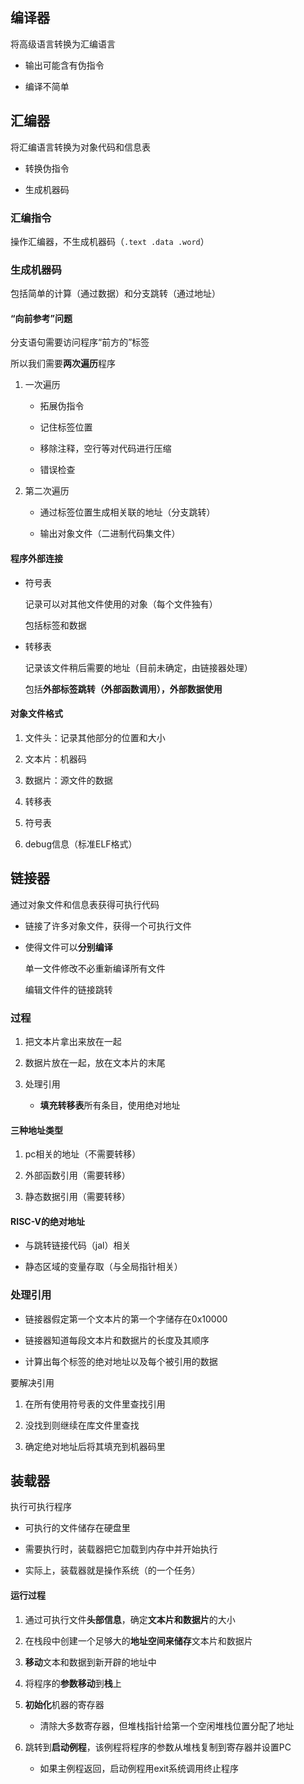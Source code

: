 ## 编译器

将高级语言转换为汇编语言

* 输出可能含有伪指令

* 编译不简单

## 汇编器

将汇编语言转换为对象代码和信息表

* 转换伪指令

* 生成机器码

### 汇编指令

操作汇编器，不生成机器码（`.text .data .word`）

### 生成机器码

包括简单的计算（通过数据）和分支跳转（通过地址）

#### “向前参考”问题

分支语句需要访问程序“前方的”标签

所以我们需要**两次遍历**程序

1. 一次遍历
   
   * 拓展伪指令
   
   * 记住标签位置
   
   * 移除注释，空行等对代码进行压缩
   
   * 错误检查

2. 第二次遍历
   
   * 通过标签位置生成相关联的地址（分支跳转）
   
   * 输出对象文件（二进制代码集文件）

#### 程序外部连接

* 符号表
  
  记录可以对其他文件使用的对象（每个文件独有）
  
  包括标签和数据

* 转移表
  
  记录该文件稍后需要的地址（目前未确定，由链接器处理）
  
  包括**外部标签跳转（外部函数调用），外部数据使用**

#### 对象文件格式

1. 文件头：记录其他部分的位置和大小

2. 文本片：机器码

3. 数据片：源文件的数据

4. 转移表

5. 符号表

6. debug信息（标准ELF格式）

## 链接器

通过对象文件和信息表获得可执行代码

* 链接了许多对象文件，获得一个可执行文件

* 使得文件可以**分别编译**
  
  单一文件修改不必重新编译所有文件
  
  编辑文件件的链接跳转

### 过程

1. 把文本片拿出来放在一起

2. 数据片放在一起，放在文本片的末尾

3. 处理引用
   
   * **填充转移表**所有条目，使用绝对地址

#### 三种地址类型

1. pc相关的地址（不需要转移）

2. 外部函数引用（需要转移）

3. 静态数据引用（需要转移）

#### RISC-V的绝对地址

* 与跳转链接代码（jal）相关

* 静态区域的变量存取（与全局指针相关）

### 处理引用

* 链接器假定第一个文本片的第一个字储存在0x10000

* 链接器知道每段文本片和数据片的长度及其顺序

* 计算出每个标签的绝对地址以及每个被引用的数据

要解决引用

1. 在所有使用符号表的文件里查找引用

2. 没找到则继续在库文件里查找

3. 确定绝对地址后将其填充到机器码里

## 装载器

执行可执行程序

* 可执行的文件储存在硬盘里

* 需要执行时，装载器把它加载到内存中并开始执行

* 实际上，装载器就是操作系统（的一个任务）

#### 运行过程

1. 通过可执行文件**头部信息**，确定**文本片和数据片**的大小

2. 在栈段中创建一个足够大的**地址空间来储存**文本片和数据片

3. **移动**文本和数据到新开辟的地址中

4. 将程序的**参数移动**到**栈**上

5. **初始化**机器的寄存器
   
   * 清除大多数寄存器，但堆栈指针给第一个空闲堆栈位置分配了地址

6. 跳转到**启动例程**，该例程将程序的参数从堆栈复制到寄存器并设置PC
   
   * 如果主例程返回，启动例程用exit系统调用终止程序
